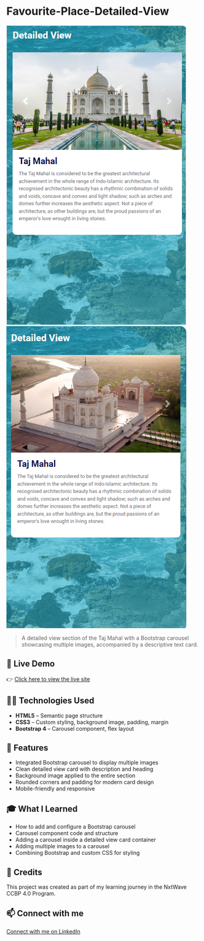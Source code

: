 # Favourite-Place-Detailed-View

![Favourite-Place-Detailed-View Preview](https://github.com/SouravKumarYadav/Favourite-Places-Detailed-View-Carousel/blob/main/Favourite%20Places%20Detailed%20View%20Carousel%20Image%201.png)
![Favourite-Place-Detailed-View Preview](https://github.com/SouravKumarYadav/Favourite-Places-Detailed-View-Carousel/blob/main/Favourite%20Places%20Detailed%20View%20Carousel%20Image%202.png)


> A detailed view section of the Taj Mahal with a Bootstrap carousel showcasing multiple images, accompanied by a descriptive text card.

## 🚀 Live Demo  
👉 [Click here to view the live site](https://souravkumaryadav.github.io/Favourite-Place-Detailed-View-Carousel/)

## 🧑‍💻 Technologies Used  
- **HTML5** – Semantic page structure  
- **CSS3** – Custom styling, background image, padding, margin  
- **Bootstrap 4** – Carousel component, flex layout  

## 📄 Features  
- Integrated Bootstrap carousel to display multiple images  
- Clean detailed view card with description and heading  
- Background image applied to the entire section  
- Rounded corners and padding for modern card design  
- Mobile-friendly and responsive  

## 🎓 What I Learned  
- How to add and configure a Bootstrap carousel  
- Carousel component code and structure  
- Adding a carousel inside a detailed view card container  
- Adding multiple images to a carousel  
- Combining Bootstrap and custom CSS for styling  

## 🙌 Credits  
This project was created as part of my learning journey in the NxtWave CCBP 4.0 Program.

## 📫 Connect with me  
[Connect with me on LinkedIn](https://www.linkedin.com/in/sourav-kumar-cs/)
